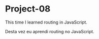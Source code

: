 # Project-08
This time I learned routing in JavaScript. 

Desta vez eu aprendi routing no JavaScript. 
